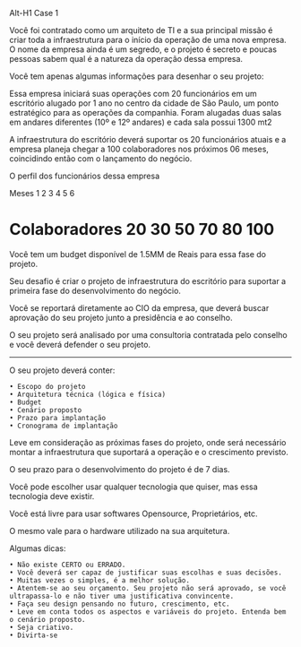 Alt-H1 Case 1


Você foi contratado como um arquiteto de TI e a sua principal missão é criar toda a infraestrutura para o início da operação de uma nova empresa. O nome da empresa ainda é um segredo, e o projeto é secreto e poucas pessoas sabem qual é a natureza da operação dessa empresa.


Você tem apenas algumas informações para desenhar o seu projeto:

Essa empresa iniciará suas operações com 20 funcionários em um escritório alugado por 1 ano no centro da cidade de São Paulo, um ponto estratégico para as operações da companhia. Foram alugadas duas salas em andares diferentes (10º e 12º andares) e cada sala possui 1300 mt2

A infraestrutura do escritório deverá suportar os 20 funcionários atuais e a empresa planeja chegar a 100 colaboradores nos próximos 06 meses, coincidindo então com o lançamento do negócio.

O perfil dos funcionários dessa empresa

Meses	          1	2	3	4	5	6
# Colaboradores	20	30	50	70	80	100

Você tem um budget disponível de 1.5MM de Reais para essa fase do projeto.

Seu desafio é criar o projeto de infraestrutura do escritório para suportar a primeira fase do desenvolvimento do negócio.

Você se reportará diretamente ao CIO da empresa, que deverá buscar aprovação do seu projeto junto a presidência e ao conselho.

O seu projeto será analisado por uma consultoria contratada pelo conselho e você deverá defender o seu projeto.

---

O seu projeto deverá conter:

	• Escopo do projeto
	• Arquitetura técnica (lógica e física)
	• Budget
	• Cenário proposto
	• Prazo para implantação
	• Cronograma de implantação


Leve em consideração as próximas fases do projeto, onde será necessário montar a infraestrutura que suportará a operação e o crescimento previsto.

O seu prazo para o desenvolvimento do projeto é de 7 dias.

Você pode escolher usar qualquer tecnologia que quiser, mas essa tecnologia deve existir.

Você está livre para usar softwares Opensource, Proprietários, etc.

O mesmo vale para o hardware utilizado na sua arquitetura.

Algumas dicas:

	• Não existe CERTO ou ERRADO.
	• Você deverá ser capaz de justificar suas escolhas e suas decisões.
	• Muitas vezes o simples, é a melhor solução.
	• Atentem-se ao seu orçamento. Seu projeto não será aprovado, se você ultrapassa-lo e não tiver uma justificativa convincente.
	• Faça seu design pensando no futuro, crescimento, etc.
	• Leve em conta todos os aspectos e variáveis do projeto. Entenda bem o cenário proposto.
	• Seja criativo.
	• Divirta-se 

